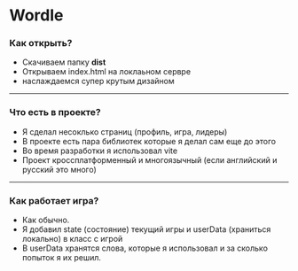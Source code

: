 # **Wordle**

### Как открыть?
* Скачиваем папку **dist**
* Открываем index.html на локлаьном сервре
* наслаждаемся супер крутым дизайном

------

### Что есть в проекте?
* Я сделал несоклько страниц (профиль, игра, лидеры)
* В проекте есть пара библиотек которые я делал сам еще до этого
* Во время разработки я использовал vite
* Проект кроссплатформенный и многоязычный (если английский и русский это много)


------

### Как работает игра?
* Как обычно.
* Я добавил state (состояние) текущий игры и userData (храниться локально) в класс с игрой
* В userData хранятся слова, которые я использовал и за сколько попыток я их решил.
